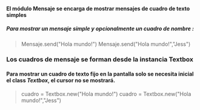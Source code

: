 #### El módulo Mensaje se encarga de mostrar mensajes de cuadro de texto simples
##### Para mostrar un mensaje simple y opcionalmente un cuadro de nombre :

> Mensaje.send("Hola mundo!")
> Mensaje.send("Hola mundo!","Jess")

### Los cuadros de mensaje se forman desde la instancia Textbox
#### Para mostrar un cuadro de texto fijo en la pantalla solo se necesita inicial el class *Textbox*, el cursor no se mostrará.

> cuadro = Textbox.new("Hola mundo!")
> cuadro = Textbox.new("Hola mundo!","Jess")
